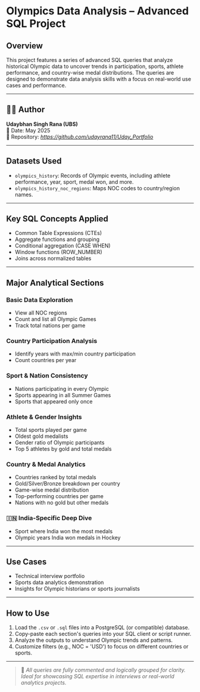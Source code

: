 # Olympics Data Analysis – Advanced SQL Project

## Overview

This project features a series of advanced SQL queries that analyze historical Olympic data to uncover trends in participation, sports, athlete performance, and country-wise medal distributions. The queries are designed to demonstrate data analysis skills with a focus on real-world use cases and performance.

---

## 🧑‍💻 Author

**Udaybhan Singh Rana (UBS)**  
📅 Date: May 2025  
🔗 Repository: *https://github.com/udayrana11/Uday_Portfolio*

---

## Datasets Used

- `olympics_history`: Records of Olympic events, including athlete performance, year, sport, medal won, and more.
- `olympics_history_noc_regions`: Maps NOC codes to country/region names.

---

## Key SQL Concepts Applied

- Common Table Expressions (CTEs)
- Aggregate functions and grouping
- Conditional aggregation (CASE WHEN)
- Window functions (ROW_NUMBER)
- Joins across normalized tables

---

## Major Analytical Sections

### Basic Data Exploration

- View all NOC regions
- Count and list all Olympic Games
- Track total nations per game

### Country Participation Analysis

- Identify years with max/min country participation
- Count countries per year

### Sport & Nation Consistency

- Nations participating in every Olympic
- Sports appearing in all Summer Games
- Sports that appeared only once

### Athlete & Gender Insights

- Total sports played per game
- Oldest gold medalists
- Gender ratio of Olympic participants
- Top 5 athletes by gold and total medals

### Country & Medal Analytics

- Countries ranked by total medals
- Gold/Silver/Bronze breakdown per country
- Game-wise medal distribution
- Top-performing countries per game
- Nations with no gold but other medals

### 🇮🇳 India-Specific Deep Dive

- Sport where India won the most medals
- Olympic years India won medals in Hockey

---

## Use Cases

- Technical interview portfolio
- Sports data analytics demonstration
- Insights for Olympic historians or sports journalists

---

## How to Use

1. Load the `.csv` or `.sql` files into a PostgreSQL (or compatible) database.
2. Copy-paste each section's queries into your SQL client or script runner.
3. Analyze the outputs to understand Olympic trends and patterns.
4. Customize filters (e.g., NOC = 'USD') to focus on different countries or sports.

---

> 📝 *All queries are fully commented and logically grouped for clarity. Ideal for showcasing SQL expertise in interviews or real-world analytics projects.*
